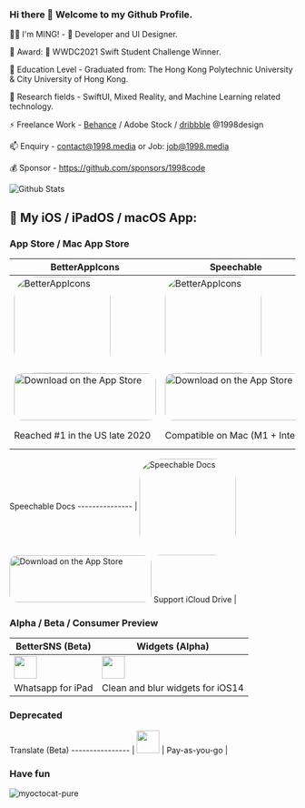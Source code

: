 ### Hi there 👋 Welcome to my Github Profile.

👨‍💻 I'm MING! -  Developer and UI Designer.

🥇 Award:  WWDC2021 Swift Student Challenge Winner.

🔭 Education Level - Graduated from: The Hong Kong Polytechnic University & City University of Hong Kong.

🌱 Research fields - SwiftUI, Mixed Reality, and Machine Learning related technology.

⚡  Freelance Work - <a href="https://behance.net/1998design">Behance</a> / Adobe Stock / <a href="https://dribbble.com/1998design">dribbble</a> @1998design

📫 Enquiry - contact@1998.media or Job: job@1998.media

💰 Sponsor - https://github.com/sponsors/1998code

![Github Stats](https://github-readme-stats.vercel.app/api?username=1998code&show_icons=true&theme=tokyonight)

## 📱 My iOS / iPadOS / macOS App:

### App Store / Mac App Store
BetterAppIcons | Speechable | auth.
-------------- | ---------- | -----
<a href="https://apps.apple.com/us/app/betterappicons/id1532627187?itscg=30200&amp;itsct=apps_box" style="width: 170px; height: 170px; border-top-left-radius: 22%; border-top-right-radius: 22%; border-bottom-right-radius: 25px; border-bottom-left-radius: 22%; overflow: hidden; display: inline-block; vertical-align: middle;"><img height="40px" src="https://is4-ssl.mzstatic.com/image/thumb/Purple124/v4/e7/da/1c/e7da1cf0-a7d7-7e8f-202e-0135c53e6270/AppIcon-0-1x_U007emarketing-0-10-0-85-220.png/540x540sr.jpg" alt="BetterAppIcons" style="width: 170px; height: 170px; border-top-left-radius: 22%; border-top-right-radius: 22%; border-bottom-right-radius: 22%; border-bottom-left-radius: 22%; overflow: hidden; display: inline-block; vertical-align: middle;"></a><a href="https://apps.apple.com/app/betterappicons/id1532627187?itsct=apps_box&amp;itscg=30200" style="display: inline-block; overflow: hidden; border-top-left-radius: 13px; border-top-right-radius: 13px; border-bottom-right-radius: 13px; border-bottom-left-radius: 13px; width: 250px; height: 83px;"> <img src="https://tools.applemediaservices.com/api/badges/download-on-the-app-store/white/en-US?size=250x83&amp;releaseDate=1601596800&h=cf93971b907cb46ebd5dc8f2d957a6ef" alt="Download on the App Store" style="border-top-left-radius: 13px; border-top-right-radius: 13px; border-bottom-right-radius: 13px; border-bottom-left-radius: 13px; width: 250px; height: 83px;"></a> | <a href="https://apps.apple.com/us/app/speechable-text-to-voice/id1545285093" style="width: 170px; height: 170px; border-top-left-radius: 22%; border-top-right-radius: 22%; border-bottom-right-radius: 25px; border-bottom-left-radius: 22%; overflow: hidden; display: inline-block; vertical-align: middle;"><img height="40px" src="https://is2-ssl.mzstatic.com/image/thumb/Purple114/v4/85/cc/a3/85cca3e9-b61e-f225-21ca-2a5cbb06a71b/AppIcon-85-220-4-2x.png/492x0w.png" alt="BetterAppIcons" style="width: 170px; height: 170px; border-top-left-radius: 22%; border-top-right-radius: 22%; border-bottom-right-radius: 22%; border-bottom-left-radius: 22%; overflow: hidden; display: inline-block; vertical-align: middle;"></a> <a href="https://apps.apple.com/app/speechable-text-to-voice/id1545285093" style="display: inline-block; overflow: hidden; border-top-left-radius: 13px; border-top-right-radius: 13px; border-bottom-right-radius: 13px; border-bottom-left-radius: 13px; width: 250px; height: 83px;"><img src="https://tools.applemediaservices.com/api/badges/download-on-the-app-store/white/en-US?size=250x83&amp;releaseDate=1601596800&h=cf93971b907cb46ebd5dc8f2d957a6ef" alt="Download on the App Store" style="border-top-left-radius: 13px; border-top-right-radius: 13px; border-bottom-right-radius: 13px; border-bottom-left-radius: 13px; width: 250px; height: 83px;"></a> | <a href="https://apps.apple.com/app/auth-2fa-otp-management/id1553284993" style="width: 170px; height: 170px; border-top-left-radius: 22%; border-top-right-radius: 22%; border-bottom-right-radius: 25px; border-bottom-left-radius: 22%; overflow: hidden; display: inline-block; vertical-align: middle;"><img height="40px" src="https://is4-ssl.mzstatic.com/image/thumb/Purple124/v4/a2/59/a3/a259a33c-a2f6-0a46-ac2c-4de226ce5c86/AppIcon-0-85-220-4-2x.png/492x0w.png" alt="BetterAppIcons" style="width: 170px; height: 170px; border-top-left-radius: 22%; border-top-right-radius: 22%; border-bottom-right-radius: 22%; border-bottom-left-radius: 22%; overflow: hidden; display: inline-block; vertical-align: middle;"></a> <a href="https://apps.apple.com/app/auth-2fa-otp-management/id1553284993" style="display: inline-block; overflow: hidden; border-top-left-radius: 13px; border-top-right-radius: 13px; border-bottom-right-radius: 13px; border-bottom-left-radius: 13px; width: 250px; height: 83px;"><img src="https://tools.applemediaservices.com/api/badges/download-on-the-app-store/white/en-US?size=250x83&amp;releaseDate=1601596800&h=cf93971b907cb46ebd5dc8f2d957a6ef" alt="Download on the App Store" style="border-top-left-radius: 13px; border-top-right-radius: 13px; border-bottom-right-radius: 13px; border-bottom-left-radius: 13px; width: 250px; height: 83px;"></a>
Reached #1 in the US late 2020 | Compatible on Mac (M1 + Intel) | Support all Apple personal devices

Speechable Docs
--------------- |
<a href="https://apps.apple.com/us/app/speechable-docs/id1568264609?itscg=30200&amp;itsct=apps_box_appicon" style="width: 170px; height: 170px; border-top-left-radius: 22%; border-top-right-radius: 22%; border-bottom-right-radius: 22%; border-bottom-left-radius: 22%; overflow: hidden; display: inline-block; vertical-align: middle;"><img height="40px" src="https://is1-ssl.mzstatic.com/image/thumb/Purple125/v4/8b/9e/f7/8b9ef7d2-07c7-45c5-b5d5-8cb0d5c9073a/AppIcon-1x_U007emarketing-0-10-0-85-220.png/540x540bb.jpg" alt="Speechable Docs" style="width: 170px; height: 170px; border-top-left-radius: 22%; border-top-right-radius: 22%; border-bottom-right-radius: 22%; border-bottom-left-radius: 22%; overflow: hidden; display: inline-block; vertical-align: middle;"></a> <a href="https://apps.apple.com/us/app/speechable-docs/id1568264609?itsct=apps_box_badge&amp;itscg=30200" style="display: inline-block; overflow: hidden; border-top-left-radius: 13px; border-top-right-radius: 13px; border-bottom-right-radius: 13px; border-bottom-left-radius: 13px; width: 250px; height: 83px;"><img src="https://tools.applemediaservices.com/api/badges/download-on-the-app-store/white/en-us?size=250x83&amp;releaseDate=1623024000&h=902b12638c995ed5a99d7079dbf08ae0" alt="Download on the App Store" style="border-top-left-radius: 13px; border-top-right-radius: 13px; border-bottom-right-radius: 13px; border-bottom-left-radius: 13px; width: 250px; height: 83px;"></a>
Support iCloud Drive |

### Alpha / Beta / Consumer Preview
BetterSNS (Beta) | Widgets (Alpha)
---------------- | ---------------
<a href="http://testflight.apple.com/join/3ADak3dH"><img height="40px" src="https://codebit.studio/maze-kingdom/maze-kingdom-presskit/graphics/testflight_badge.png"/></a> | <a href="https://testflight.apple.com/join/RfeqK43S"><img height="40px" src="https://codebit.studio/maze-kingdom/maze-kingdom-presskit/graphics/testflight_badge.png"/></a>
Whatsapp for iPad | Clean and blur widgets for iOS14

### Deprecated
Translate (Beta)
---------------- | 
<a href="https://testflight.apple.com/join/4szIQkpx"><img height="40px" src="https://codebit.studio/maze-kingdom/maze-kingdom-presskit/graphics/testflight_badge.png"/></a> | 
Pay-as-you-go | 

### Have fun
![myoctocat-pure](https://user-images.githubusercontent.com/54872601/118439524-bd6bf880-b718-11eb-9e13-03d6498e074a.png)
